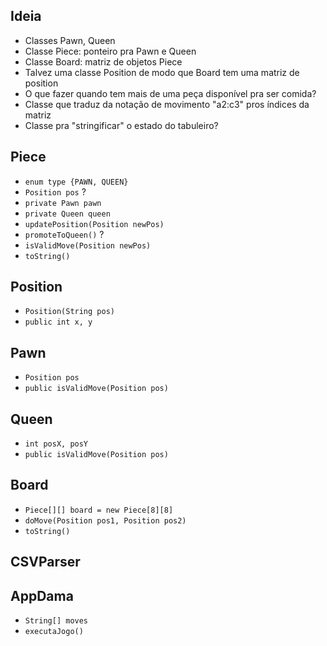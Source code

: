 ## Ideia
- Classes Pawn, Queen
- Classe Piece: ponteiro pra Pawn e Queen
- Classe Board: matriz de objetos Piece
- Talvez uma classe Position de modo que Board tem uma matriz de position
- O que fazer quando tem mais de uma peça disponível pra ser comida?
- Classe que traduz da notação de movimento "a2:c3" pros índices da matriz
- Classe pra "stringificar" o estado do tabuleiro?

## Piece
- `enum type {PAWN, QUEEN}`
- `Position pos` ?
- `private Pawn pawn`
- `private Queen queen`
- `updatePosition(Position newPos)`
- `promoteToQueen()` ?
- `isValidMove(Position newPos)`
- `toString()`

## Position
- `Position(String pos)`
- `public int x, y`

## Pawn
- `Position pos`
- `public isValidMove(Position pos)`

## Queen
- `int posX, posY`
- `public isValidMove(Position pos)`

## Board
- `Piece[][] board = new Piece[8][8]`
- `doMove(Position pos1, Position pos2)`
- `toString()`

## CSVParser

## AppDama
- `String[] moves`
- `executaJogo()`
